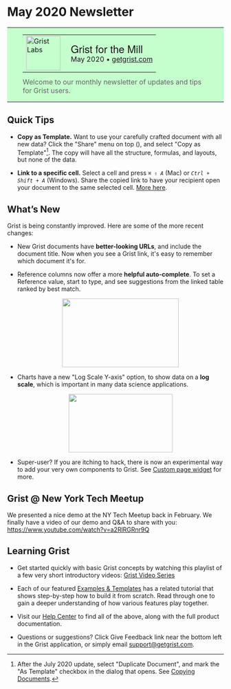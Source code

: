 # May 2020 Newsletter

<style>
  /* restore some poorly overridden defaults */
  .newsletter-header .table {
    background-color: initial;
    border: initial;
  }
  .newsletter-header .table > tbody > tr > td {
    padding: initial;
    border: initial;
    vertical-align: initial;
  }
  .newsletter-header img.header-img {
    padding: initial;
    max-width: initial;
    display: initial;
    padding: initial;
    line-height: initial;
    background-color: initial;
    border: initial;
    border-radius: initial;
    margin: initial;
  }

  /* copy newsletter styles, with a prefix for sufficient specificity */
  .newsletter-header .header {
    border: none;
    padding: 0;
    margin: 0;
  }
  .newsletter-header table > tbody > tr > td.header-image {
    width: 80px;
    padding-right: 16px;
  }
  .newsletter-header table > tbody > tr > td.header-text {
    background-color: #c4ffcd;
    padding: 16px 36px;
  }
  .newsletter-header table.header-top {
    border: none;
    padding: 0;
    margin: 0;
    width: 100%;
  }
  .header-title {
    font-family: Helvetica Neue, Helvetica, Arial, sans-serif;
    font-size: 24px;
    line-height: 28px;
  }
  .header-month {
  }
  .header-welcome {
    margin-top: 12px;
    color: #666666;
  }
</style>
<div class="newsletter-header">
<table class="header" cellpadding="0" cellspacing="0" border="0"><tr>
  <td class="header-text">
    <table class="header-top"><tr>
      <td class="header-image">
        <a href="https://www.getgrist.com">
          <img class="header-img" src="/images/newsletters/grist-labs.png" width="80" height="80" alt="Grist Labs" border="0">
        </a>
      </td>
      <td class="header-top-text">
        <div class="header-title">Grist for the Mill</div>
        <div class="header-month">May 2020
          &#8226; <a href="https://www.getgrist.com/">getgrist.com</a></div>
      </td>
    </tr></table>
    <div class="header-welcome">
      Welcome to our monthly newsletter of updates and tips for Grist users.
    </div>
  </td>
</tr></table>
</div>

## Quick Tips

- **Copy as Template.** Want to use your carefully crafted document
  with all new data? Click the "Share" menu on top
  (<span class="grist-icon" style="--icon: var(--icon-Share)"></span>),
  and select "Copy as Template"[^copy-as-template]. The copy will have all the structure,
  formulas, and layouts, but none of the data.

- **Link to a specific cell.** Select a cell and press
  <code class="keys">*⌘* *⇧* *A*</code> (Mac)
  or <code class="keys">*Ctrl* + *Shift* + *A*</code> (Windows).
  Share the copied link to have your recipient open your document to the
  same selected cell. [More here](../enter-data.md#linking-to-cells).

[^copy-as-template]: After the July 2020 update, select "Duplicate Document", and mark the "As
Template" checkbox in the dialog that opens. See [Copying Documents](../copying-docs.md#duplicating-documents).

## What’s New

Grist is being constantly improved. Here are some of the more recent changes:

- New Grist documents have **better-looking URLs**, and include the
  document title. Now when you see a Grist link, it's easy to remember
  which document it's for.

- Reference columns now offer a more **helpful auto-complete**.
  To set a Reference value, start to type, and see
  suggestions from the linked table ranked by best match.
  <p><center>
    <img class="content-image" src="/images/newsletters/2020-05/autocomplete.png" height="160" width="271">
  </center></p>

- Charts have a new "Log Scale Y-axis" option, to show data on a
  **log scale**, which is important in many data science applications.
  <p><center>
    <img class="content-image" src="/images/newsletters/2020-05/log-scale.png" height="136" width="242">
  </center></p>

- Super-user? If you are itching to hack, there is now an experimental
  way to add your very own components to Grist. See
  [Custom page widget](../widget-custom.md#page-widget-custom) for more.

## Grist @ New York Tech Meetup

We presented a nice demo at the NY Tech Meetup back in February. We finally
have a video of our demo and Q&A to share with you:
<https://www.youtube.com/watch?v=a2RlRGRnr9Q>

## Learning Grist

- Get started quickly with basic Grist concepts by watching this playlist
  of a few very short introductory videos:
  [Grist Video Series](https://www.youtube.com/playlist?list=PL3Q9Tu1JOy_4Mq8JlcjZXEMyJY69kda44)

- Each of our featured [Examples & Templates](https://docs.getgrist.com/p/templates)
  has a related tutorial that shows step-by-step how to build it
  from scratch. Read through one to gain a deeper understanding of how
  various features play together.

- Visit our [Help Center](../index.md) to
  find all of the above, along with the full product documentation.

- Questions or suggestions? Click
  <span class="app-menu-item"><span class="grist-icon" style="--icon: var(--icon-Feedback)"></span> Give Feedback</span>
  link near the bottom left in the Grist application, or simply email
  <support@getgrist.com>.
